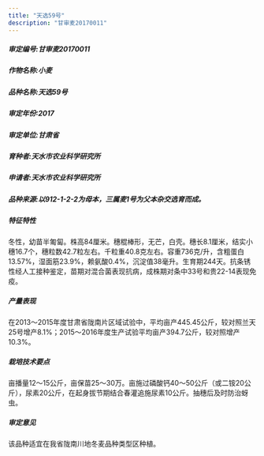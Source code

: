 ```yaml
---
title: "天选59号"
description: "甘审麦20170011"
---
```

##### 审定编号:甘审麦20170011

##### 作物名称:小麦

##### 品种名称:天选59号

##### 审定年份:2017

##### 审定单位:甘肃省

##### 育种者:天水市农业科学研究所

##### 申请者:天水市农业科学研究所

##### 品种来源:以912-1-2-2为母本，三属麦1号为父本杂交选育而成。

##### 特征特性
冬性，幼苗半匍匐。株高84厘米。穗棍棒形，无芒，白壳。穗长8.1厘米，结实小穗16.7个，穗粒数42.7粒左右。千粒重40.8克左右。容重736克/升，含粗蛋白13.57%，湿面筋23.9%，赖氨酸0.4%，沉淀值38毫升。生育期244天。抗条锈性经人工接种鉴定，苗期对混合菌表现抗病，成株期对条中33号和贵22-14表现免疫。

##### 产量表现
在2013～2015年度甘肃省陇南片区域试验中，平均亩产445.45公斤，较对照兰天25号增产8.1%；2015～2016年度生产试验平均亩产394.7公斤，较对照增产10.3%。

##### 栽培技术要点
亩播量12～15公斤，亩保苗25～30万。亩施过磷酸钙40～50公斤（或二铵20公斤），尿素20公斤，在起身拔节期结合春灌追施尿素10公斤。抽穗后及时防治蚜虫。

##### 审定意见
该品种适宜在我省陇南川地冬麦品种类型区种植。
